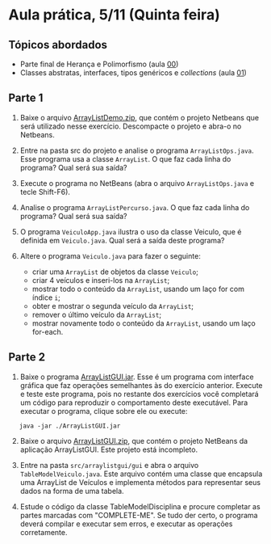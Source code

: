 # Aula prática, 5/11 (Quinta feira)

## Tópicos abordados
 - Parte final de Herança e Polimorfismo (aula [00](../00_slides-java-heranca-polimorfismo-2015b.pdf))
 - Classes abstratas, interfaces, tipos genéricos e *collections* (aula [01](../01_slides-java-abstract-2015b.pdf))

## Parte 1
1. Baixe o arquivo [ArrayListDemo.zip](ArrayListDemo.zip), que contém o projeto Netbeans que será utilizado nesse exercício. Descompacte o projeto e abra-o no Netbeans.

2. Entre na pasta src do projeto e analise o programa `ArrayListOps.java`. Esse programa usa a classe `ArrayList`. O que faz cada linha do programa? Qual será sua saída?

3. Execute o programa no NetBeans (abra o arquivo `ArrayListOps.java` e tecle Shift-F6). 

4. Analise o programa `ArrayListPercurso.java`. O que faz cada linha do programa? Qual será sua saída?

5. O programa `VeiculoApp.java` ilustra o uso da classe Veiculo, que é definida em `Veiculo.java`. Qual será a saída deste programa?

6. Altere o programa `Veiculo.java` para fazer o seguinte:
   - criar uma `ArrayList` de objetos da classe `Veiculo`;
   - criar 4 veículos e inseri-los na `ArrayList`;
   - mostrar todo o conteúdo da `ArrayList`, usando um laço for com índice `i`;
   - obter e mostrar o segunda veículo da `ArrayList`;
   - remover o último veículo da `ArrayList`;
   - mostrar novamente todo o conteúdo da `ArrayList`, usando um laço for-each.


## Parte 2
1. Baixe o programa [ArrayListGUI.jar](ArrayListGUI.jar). Esse é um programa com interface gráfica que faz operações semelhantes às do exercício anterior. Execute e teste este programa, pois no restante dos exercícios você completará um código para reproduzir o comportamento deste executável. Para executar o programa, clique sobre ele ou execute:
```Shell
   java -jar ./ArrayListGUI.jar
```

2. Baixe o arquivo [ArrayListGUI.zip](ArrayListGUI.zip), que contém o projeto NetBeans da aplicação ArrayListGUI. Este projeto está incompleto.

3. Entre na pasta `src/arraylistgui/gui` e abra o arquivo `TableModelVeiculo.java`. Este arquivo contém uma classe que encapsula uma ArrayList de Veículos e implementa métodos para representar seus dados na forma de uma tabela.

4. Estude o código da classe TableModelDisciplina e procure completar as partes marcadas com "COMPLETE-ME". Se tudo der certo, o programa deverá compilar e executar sem erros, e executar as operações corretamente.

